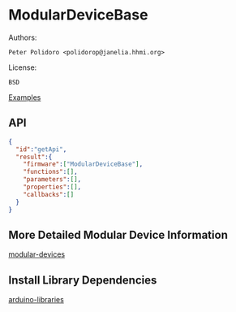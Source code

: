 # ModularDeviceBase

Authors:

    Peter Polidoro <polidorop@janelia.hhmi.org>

License:

    BSD

[Examples](./examples)

## API

```json
{
  "id":"getApi",
  "result":{
    "firmware":["ModularDeviceBase"],
    "functions":[],
    "parameters":[],
    "properties":[],
    "callbacks":[]
  }
}
```

## More Detailed Modular Device Information

[modular-devices](https://github.com/janelia-modular-devices/modular-devices)

## Install Library Dependencies

[arduino-libraries](https://github.com/janelia-arduino/arduino-libraries)
